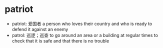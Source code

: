 # patriot

- patriot: 爱国者 a person who loves their country and who is ready to defend it against an enemy
- patrol: 巡逻；巡查 to go around an area or a building at regular times to check that it is safe and that there is no trouble
